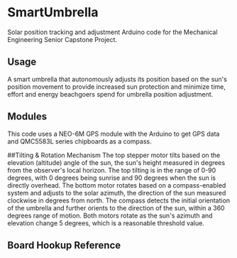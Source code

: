 # SmartUmbrella
Solar position tracking and adjustment Arduino code for the Mechanical Engineering Senior Capstone Project.

## Usage
A smart umbrella that autonomously adjusts its position based on the sun's position movement to provide increased sun protection and minimize time, effort and energy beachgoers spend for umbrella position adjustment.

## Modules
This code uses a NEO-6M GPS module with the Arduino to get GPS data and QMC5583L series chipboards as a compass.

##Tilting & Rotation Mechanism
The top stepper motor tilts based on the elevation (altitude) angle of the sun, the sun's height measured in degrees from the observer's local horizon. The top tilting is in the range of 0-90 degrees, with 0 degrees being sunrise and 90 degrees when the sun is directly overhead. The bottom motor rotates based on a compass-enabled system and adjusts to the solar azimuth, the direction of the sun measured clockwise in degrees from north. The compass detects the initial orientation of the umbrella and further orients to the direction of the sun, within a 360 degrees range of motion. Both motors rotate as the sun's azimuth and elevation change 5 degrees, which is a reasonable threshold value.

## Board Hookup Reference

